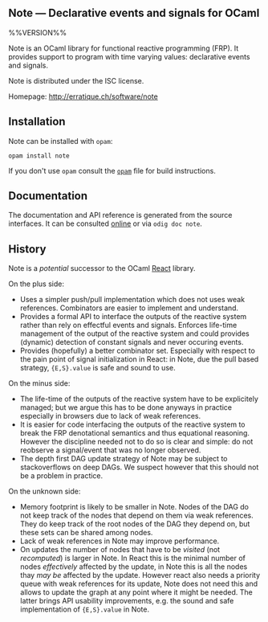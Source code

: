 Note — Declarative events and signals for OCaml
-------------------------------------------------------------------------------
%%VERSION%%

Note is an OCaml library for functional reactive programming (FRP). It
provides support to program with time varying values: declarative
events and signals.

Note is distributed under the ISC license.

Homepage: http://erratique.ch/software/note  

## Installation

Note can be installed with `opam`:

    opam install note

If you don't use `opam` consult the [`opam`](opam) file for build
instructions.

## Documentation

The documentation and API reference is generated from the source
interfaces. It can be consulted [online][doc] or via `odig doc
note`.

[doc]: http://erratique.ch/software/note/doc

## History

Note is a *potential* successor to the OCaml [React][react] library.

On the plus side:

* Uses a simpler push/pull implementation which does not uses weak
  references. Combinators are easier to implement and understand. 
* Provides a formal API to interface the outputs of the reactive
  system rather than rely on effectful events and signals. Enforces
  life-time management of the output of the reactive system
  and could provides (dynamic) detection of constant signals and never
  occuring events.
* Provides (hopefully) a better combinator set. Especially with
  respect to the pain point of signal initialization in React:
  in Note, due the pull based strategy, `{E,S}.value` is safe and
  sound to use.
      
On the minus side:

* The life-time of the outputs of the reactive system have to be
  explicitely managed; but we argue this has to be done anyways in
  practice especially in browsers due to lack of weak references.
* It is easier for code interfacing the outputs of the reactive system
  to break the FRP denotational semantics and thus equational
  reasoning. However the discipline needed not to do so is clear and
  simple: do not reobserve a signal/event that was no longer observed.
* The depth first DAG update strategy of Note may be subject to
  stackoverflows on deep DAGs. We suspect however that this should not
  be a problem in practice.
  
On the unknown side:

* Memory footprint is likely to be smaller in Note. Nodes of the DAG
  do not keep track of the nodes that depend on them via weak
  references. They do keep track of the root nodes of the DAG they
  depend on, but these sets can be shared among nodes.
* Lack of weak references in Note may improve performance.
* On updates the number of nodes that have to be *visited* (not
  *recomputed*) is larger in Note. In React this is the minimal
  number of nodes *effectively* affected by the update, in Note this is
  all the nodes thay *may be* affected by the update. However
  react also needs a priority queue with weak references for its update,
  Note does not need this and allows to update the graph at any point where
  it might be needed. The latter brings API usability improvements,
  e.g. the sound and safe implementation of `{E,S}.value` in Note.
  
[react]: http://erratique.ch/software/react
